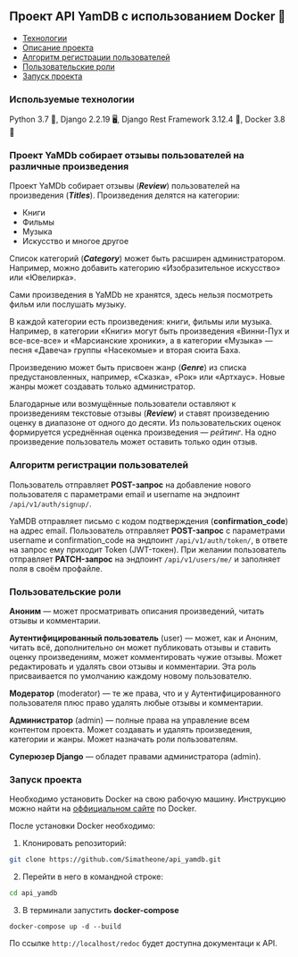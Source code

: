 ## Проект API YamDB с использованием Docker :ship:

- [Технологии](#tech)
- [Описание проекта](#about-project)
- [Алгоритм регистрации пользователей](#algo-reg)
- [Пользовательские роли](#user-roles)
- [Запуск проекта](#run-project)


### <a name="tech">Используемые технологии</a>

Python 3.7 :snake:, Django 2.2.19 :desktop_computer:, Django Rest Framework	3.12.4 :arrows_counterclockwise:, Docker 3.8 :ship:

### <a name="about-project">Проект YaMDb собирает отзывы пользователей на различные произведения</a>

Проект YaMDb собирает отзывы (***Review***) пользователей на произведения (***Titles***). Произведения делятся на категории: 
- Книги
- Фильмы
- Музыка 
- Искусство и многое другое


Список категорий (***Category***) может быть расширен администратором. Например, можно добавить категорию «Изобразительное искусство» или «Ювелирка».

Сами произведения в YaMDb не хранятся, здесь нельзя посмотреть фильм или послушать музыку.

В каждой категории есть произведения: книги, фильмы или музыка. Например, в категории «Книги» могут быть произведения «Винни-Пух и все-все-все» и «Марсианские хроники», а в категории «Музыка» — песня «Давеча» группы «Насекомые» и вторая сюита Баха.

Произведению может быть присвоен жанр (***Genre***) из списка предустановленных, например, «Сказка», «Рок» или «Артхаус». Новые жанры может создавать только администратор.

Благодарные или возмущённые пользователи оставляют к произведениям текстовые отзывы (***Review***) и ставят произведению оценку в диапазоне от одного до десяти. 
Из пользовательских оценок формируется усреднённая оценка произведения — _рейтинг_. На одно произведение пользователь может оставить только один отзыв.

### <a name="algo-reg">Алгоритм регистрации пользователей</a>
Пользователь отправляет **POST-запрос** на добавление нового пользователя с параметрами email и username на эндпоинт `/api/v1/auth/signup/`.

YaMDB отправляет письмо с кодом подтверждения (**confirmation_code**) на адрес email.
Пользователь отправляет **POST-запрос** с параметрами username и confirmation_code на эндпоинт `/api/v1/auth/token/`, в ответе на запрос ему приходит Token (JWT-токен).
При желании пользователь отправляет **PATCH-запрос** на эндпоинт `/api/v1/users/me/` и заполняет поля в своём профайле.

### <a name="user-roles">Пользовательские роли</a>
**Аноним** — может просматривать описания произведений, читать отзывы и комментарии.

**Аутентифицированный пользователь** (user) — может, как и Аноним, читать всё, дополнительно он может публиковать отзывы и ставить оценку произведениям, может комментировать чужие отзывы. Может редактировать и удалять свои отзывы и комментарии. Эта роль присваивается по умолчанию каждому новому пользователю.

**Модератор** (moderator) — те же права, что и у Аутентифицированного пользователя плюс право удалять любые отзывы и комментарии.

**Администратор** (admin) — полные права на управление всем контентом проекта. Может создавать и удалять произведения, категории и жанры. Может назначать роли пользователям.

**Суперюзер Django** — обладет правами администратора (admin).



### <a name="run-project">Запуск проекта</a>
Необходимо установить Docker на свою рабочую машину. Инструкцию можно найти на [оффициальном сайте](https://docs.docker.com/get-docker/) по Docker.

После установки Docker необходимо:

1. Клонировать репозиторий:
```bash
git clone https://github.com/Simatheone/api_yamdb.git
```

2. Перейти в него в командной строке:
```bash
cd api_yamdb
```

3. В терминали запустить **docker-compose**
```
docker-compose up -d --build
```

По ссылке `http://localhost/redoc` будет доступна документаци к API.